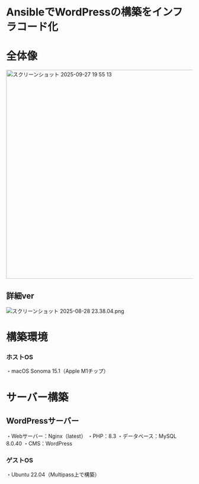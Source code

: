 # AnsibleでWordPressの構築をインフラコード化

# 全体像
<img width="616" height="565" alt="スクリーンショット 2025-09-27 19 55 13" src="https://github.com/user-attachments/assets/16c40c99-57e1-4893-beae-abfe41a931eb" />

## 詳細ver

![スクリーンショット 2025-08-28 23.38.04.png](https://qiita-image-store.s3.ap-northeast-1.amazonaws.com/0/4081358/d5ee3274-c693-4755-b587-c0b369b2a408.png)

# 構築環境
### ホストOS
・macOS Sonoma 15.1（Apple M1チップ）

# サーバー構築
## WordPressサーバー
・Webサーバー：Nginx（latest）
・PHP：8.3
・データベース：MySQL 8.0.40
・CMS：WordPress
### ゲストOS
・Ubuntu 22.04（Multipass上で構築）
